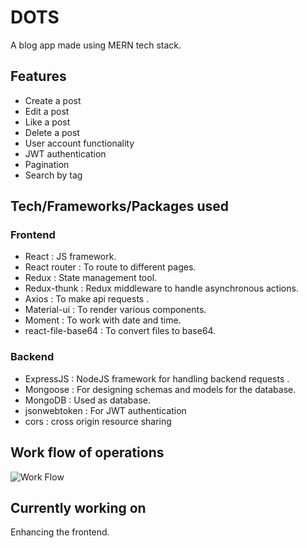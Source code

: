 <h1>DOTS</h1>
A blog app made using MERN tech stack.

<h2> Features </h2>

- Create a post
- Edit a post
- Like a post
- Delete a post
- User account functionality
- JWT authentication
- Pagination
- Search by tag

<h2>Tech/Frameworks/Packages used </h2>

<h3> Frontend </h3>

- React : JS framework.
- React router : To route to different pages.
- Redux : State management tool.
- Redux-thunk : Redux middleware to handle asynchronous actions.
- Axios : To make api requests .
- Material-ui : To render various components.
- Moment : To work with date and time.
- react-file-base64 : To convert files to base64.

<h3>Backend</h3>

- ExpressJS : NodeJS framework for handling backend requests .
- Mongoose : For designing schemas and models for the database.
- MongoDB : Used as database.
- jsonwebtoken : For JWT authentication
- cors : cross origin resource sharing

<h2> Work flow of operations </h2>

![Work Flow](https://user-images.githubusercontent.com/77494560/132367450-86cd5772-dca4-4ec5-b142-fba4c2b10a56.png)

<h2>Currently working on</h2>
Enhancing the frontend.
